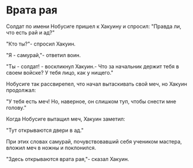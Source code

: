 # Врата рая

Солдат по имени Нобусиге пришел к Хакуину и спросил: "Правда ли, что есть рай и ад?"

"Кто ты?"- спросил Хакуин.

"Я - самурай,"- ответил воин.

"Ты - солдат! - воскликнул Хакуин.- Что за начальник держит тебя в своем войске? У тебя лицо, как у нищего."

Нобусиге так рассвирепел, что начал вытаскивать свой меч, но Хакуин продолжал:

"У тебя есть меч! Но, наверное, он слишком туп, чтобы снести мне голову."

Когда Нобусиге вытащил меч, Хакуин заметил:

"Тут открываются двери в ад."

При этих словах самурай, почувствовавший себя учеником мастера, вложил меч в ножны и поклонился.

"Здесь открываются врата рая,"- сказал Хакуин.
